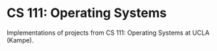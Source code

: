 # CS 111: Operating Systems
Implementations of projects from CS 111: Operating Systems at UCLA (Kampe).
